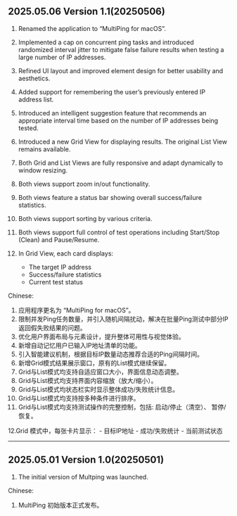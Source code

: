 ## 2025.05.06 Version 1.1(20250506)
1. Renamed the application to “MultiPing for macOS”.
2. Implemented a cap on concurrent ping tasks and introduced randomized interval jitter to mitigate false failure results when testing a large number of IP addresses.
3. Refined UI layout and improved element design for better usability and aesthetics.
4. Added support for remembering the user’s previously entered IP address list.
5. Introduced an intelligent suggestion feature that recommends an appropriate interval time based on the number of IP addresses being tested.
6. Introduced a new Grid View for displaying results. The original List View remains available.
7. Both Grid and List Views are fully responsive and adapt dynamically to window resizing.
8. Both views support zoom in/out functionality.
9. Both views feature a status bar showing overall success/failure statistics.
10. Both views support sorting by various criteria.
11. Both views support full control of test operations including Start/Stop (Clean) and Pause/Resume.

12. In Grid View, each card displays:
	- The target IP address
	- Success/failure statistics
	- Current test status


Chinese:
1. 应用程序更名为 “MultiPing for macOS”。
2. 限制并发Ping任务数量，并引入随机间隔扰动，解决在批量Ping测试中部分IP返回假失败结果的问题。
3. 优化用户界面布局与元素设计，提升整体可用性与视觉体验。
4. 新增自动记忆用户已输入IP地址清单的功能。
5. 引入智能建议机制，根据目标IP数量动态推荐合适的Ping间隔时间。
6. 新增Grid模式结果展示窗口，原有的List模式继续保留。
7. Grid与List模式均支持自适应窗口大小，界面信息动态调整。
8. Grid与List模式均支持界面内容缩放（放大/缩小）。
9. Grid与List模式均状态栏实时显示整体成功/失败统计信息。
10. Grid与List模式均支持按多种条件进行排序。
11. Grid与List模式均支持测试操作的完整控制，包括: 启动/停止（清空）、 暂停/恢复。

12.Grid 模式中，每张卡片显示：
	- 目标IP地址
	- 成功/失败统计
	- 当前测试状态


-----


## 2025.05.01 Version 1.0(20250501)
1. The initial version of Multping was launched.


Chinese:
1. MultiPing 初始版本正式发布。
